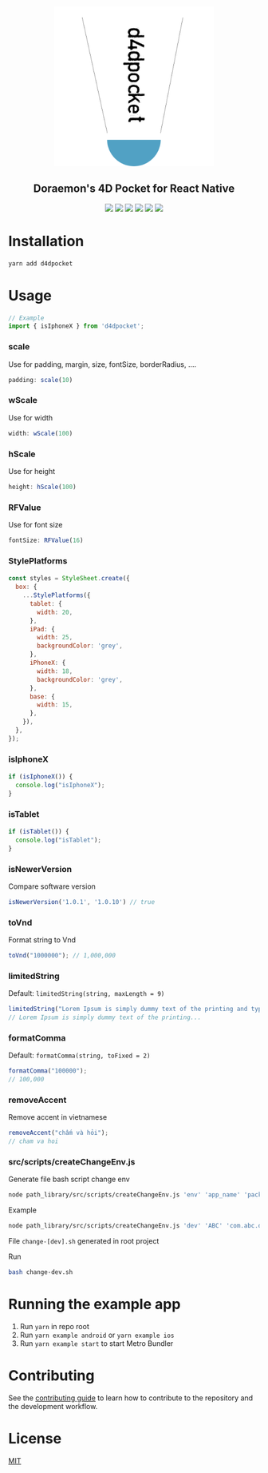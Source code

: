 <p align="center">
  <img src="assets/d4dpocket.png" alt="d4dpocket" style="width:320px" />
<p>

<h2 align="center">Doraemon's 4D Pocket for React Native</h2>

<p align="center">
  <a href="https://www.npmjs.com/package/d4dpocket"><img src="https://img.shields.io/npm/v/d4dpocket.svg?style=flat-square"></a>
  <a href="https://github.com/tuantvk/d4dpocket"><img src="https://img.shields.io/github/stars/tuantvk/d4dpocket?style=flat-square"></a>
  <a href="https://github.com/tuantvk/d4dpocket"><img src="https://img.shields.io/github/issues/tuantvk/d4dpocket?style=flat-square"></a>
  <a href="https://github.com/tuantvk/d4dpocket"><img src="https://img.shields.io/github/forks/tuantvk/d4dpocket?style=flat-square"></a>
  <a href="https://github.com/prettier/prettier"><img src="https://img.shields.io/badge/styled_with-prettier-ff69b4.svg?style=flat-square"></a>
  <a href="https://opensource.org/licenses/MIT"><img src="https://img.shields.io/badge/License-MIT-blue.svg?style=flat-square"></a>
</p>

# Installation

```sh
yarn add d4dpocket
```

# Usage

```js
// Example
import { isIphoneX } from 'd4dpocket';
```

### scale
Use for padding, margin, size, fontSize, borderRadius, ....
```js
padding: scale(10)
```

### wScale
Use for width
```js
width: wScale(100)
```

### hScale
Use for height
```js
height: hScale(100)
```

### RFValue
Use for font size
```js
fontSize: RFValue(16)
```

### StylePlatforms
```js
const styles = StyleSheet.create({
  box: {
    ...StylePlatforms({
      tablet: {
        width: 20,
      },
      iPad: {
        width: 25,
        backgroundColor: 'grey',
      },
      iPhoneX: {
        width: 18,
        backgroundColor: 'grey',
      },
      base: {
        width: 15,
      },
    }),
  },
});
```

### isIphoneX
```js
if (isIphoneX()) {
  console.log("isIphoneX");
}
```

### isTablet
```js
if (isTablet()) {
  console.log("isTablet");
}
```

### isNewerVersion
Compare software version
```js
isNewerVersion('1.0.1', '1.0.10') // true
```

### toVnd
Format string to Vnd
```js
toVnd("1000000"); // 1,000,000
```

### limitedString
Default: `limitedString(string, maxLength = 9)`
```js
limitedString("Lorem Ipsum is simply dummy text of the printing and typesetting industry");
// Lorem Ipsum is simply dummy text of the printing...
```

### formatComma
Default: `formatComma(string, toFixed = 2)`
```js
formatComma("100000");
// 100,000
```

### removeAccent
Remove accent in vietnamese
```js
removeAccent("chấm và hỏi");
// cham va hoi
```

### src/scripts/createChangeEnv.js
Generate file bash script change env
```sh
node path_library/src/scripts/createChangeEnv.js 'env' 'app_name' 'package_name'
```
Example
```sh
node path_library/src/scripts/createChangeEnv.js 'dev' 'ABC' 'com.abc.dev'
```
File `change-[dev].sh` generated in root project

Run
```sh
bash change-dev.sh
```

# Running the example app

1. Run `yarn` in repo root
2. Run `yarn example android` or `yarn example ios`
3. Run `yarn example start` to start Metro Bundler

# Contributing

See the [contributing guide](CONTRIBUTING.md) to learn how to contribute to the repository and the development workflow.

# License

[MIT](LICENSE)
